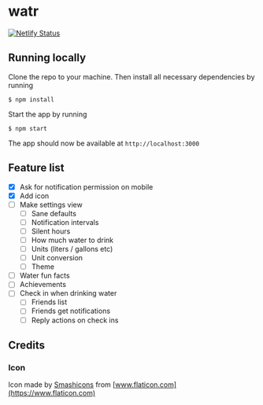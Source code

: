 # watr

[![Netlify Status](https://api.netlify.com/api/v1/badges/2b00d937-1172-44d9-9720-7074eed4bbe1/deploy-status)](https://app.netlify.com/sites/watr/deploys)

## Running locally

Clone the repo to your machine. Then install all necessary dependencies by running

```
$ npm install
```

Start the app by running

```
$ npm start
```

The app should now be available at `http://localhost:3000`

## Feature list

- [x] Ask for notification permission on mobile
- [x] Add icon
- [ ] Make settings view
  - [ ] Sane defaults
  - [ ] Notification intervals
  - [ ] Silent hours
  - [ ] How much water to drink
  - [ ] Units (liters / gallons etc)
  - [ ] Unit conversion
  - [ ] Theme
- [ ] Water fun facts
- [ ] Achievements
- [ ] Check in when drinking water
  - [ ] Friends list
  - [ ] Friends get notifications
  - [ ] Reply actions on check ins

## Credits

### Icon

Icon made by [Smashicons](https://www.flaticon.com/authors/smashicons) from [www.flaticon.com](https://www.flaticon.com)
